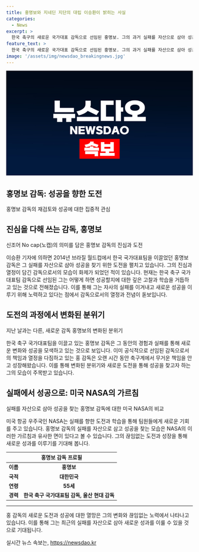 ```yaml
---
title: 홍명보와 지네딘 지단의 대립 이승환이 밝히는 사실
categories:
  - News
excerpt: >
  한국 축구의 새로운 국가대표 감독으로 선임된 홍명보. 그의 과거 실패를 자산으로 삼아 성공을 이루어낼 수 있을까? 홍 감독은 노캡으로 진심을 다해 선수들을 이끌었고, 그의 카리스마와 오라는 미래 세대에도 호감을 얻었다. 하지만 최근에는 그의 변화하는 말투로 실망을 자아내고 있다. 그의 실패는 성공을 위한 기회로 받아들여지며, 이제는 그의 실력으로 성공을 증명할 때다.
feature_text: >
  한국 축구의 새로운 국가대표 감독으로 선임된 홍명보. 그의 과거 실패를 자산으로 삼아 성공을 이루어낼 수 있을까? 홍 감독은 노캡으로 진심을 다해 선수들을 이끌었고, 그의 카리스마와 오라는 미래 세대에도 호감을 얻었다. 하지만 최근에는 그의 변화하는 말투로 실망을 자아내고 있다. 그의 실패는 성공을 위한 기회로 받아들여지며, 이제는 그의 실력으로 성공을 증명할 때다.
image: '/assets/img/newsdao_breakingnews.jpg'
---
```


<p><img src="/assets/img/newsdao_breakingnews.jpg" alt="flaretime 속보" /></p>

<h2>홍명보 감독: 성공을 향한 도전</h2>

<p data-ke-size="size16">홍명보 감독의 재검토와 성공에 대한 집중적 관심</p>

<h2 data-ke-size="size26">진심을 다해 쓰는 감독, 홍명보</h2>

<p data-ke-size="size16">신조어 No cap(노캡)의 의미를 담은 홍명보 감독의 진심과 도전</p>

<p>이승환 기자에 의하면 2014년 브라질 월드컵에서 한국 국가대표팀을 이끌었던 홍명보 감독은 그 실패를 자산으로 삼아 성공을 찾기 위한 도전을 펼치고 있습니다. 그의 진심과 열정이 담긴 감독으로서의 모습이 화제가 되었던 적이 있습니다. 현재는 한국 축구 국가대표팀 감독으로 선임된 그는 어떻게 하면 성공할지에 대한 깊은 고찰과 학습을 거듭하고 있는 것으로 전해졌습니다. 이를 통해 그는 자사의 실패를 이겨내고 새로운 성공을 이루기 위해 노력하고 있다는 점에서 감독으로서의 열정과 전념이 돋보입니다.</p></p>

<h2 data-ke-size="size26">도전의 과정에서 변화된 분위기</h2>

<p data-ke-size="size16">지난 날과는 다른, 새로운 감독 홍명보의 변화된 분위기</p>

<p>한국 축구 국가대표팀을 이끌고 있는 홍명보 감독은 그 동안의 경험과 실패를 통해 새로운 변화와 성공을 모색하고 있는 것으로 보입니다. 이미 공식적으로 선임된 감독으로서의 책임과 열정을 다짐하고 있는 홍 감독은 오랜 시간 동안 축구계에서 무거운 책임을 안고 성장해왔습니다. 이를 통해 변화된 분위기와 새로운 도전을 통해 성공을 찾고자 하는 그의 모습이 주목받고 있습니다.</p></p>

<h2 data-ke-size="size26">실패에서 성공으로: 미국 NASA의 가르침</h2>

<p data-ke-size="size16">실패를 자산으로 삼아 성공을 찾는 홍명보 감독에 대한 미국 NASA의 비교</p>

<p>미국 항공 우주국인 NASA는 실패를 향한 도전과 학습을 통해 팀원들에게 새로운 기회를 주고 있습니다. 홍명보 감독의 실패를 자산으로 삼고 성공을 찾는 모습은 NASA의 이러한 가르침과 유사한 면이 있다고 볼 수 있습니다. 그의 끊임없는 도전과 성장을 통해 새로운 성과를 이루기를 기대해 봅니다.</p></p>

<table>
  <thead>
    <tr>
      <th colspan="2" style="text-align: center;">홍명보 감독 프로필</th>
    </tr>
  </thead>
  <tbody>
    <tr>
      <td style="text-align: center; height: 17px;"><b>이름</b></td>
      <td style="text-align: center; height: 17px;"><b>홍명보</b></td>
    </tr>
    <tr>
      <td style="text-align: center; height: 17px;"><b>국적</b></td>
      <td style="text-align: center; height: 17px;"><b>대한민국</b></td>
    </tr>
    <tr>
      <td style="text-align: center; height: 17px;"><b>연령</b></td>
      <td style="text-align: center; height: 17px;"><b>55세</b></td>
    </tr>
    <tr>
      <td style="text-align: center; height: 17px;"><b>경력</b></td>
      <td style="text-align: center; height: 17px;"><b>한국 축구 국가대표팀 감독, 울산 현대 감독</b></td>
    </tr>
  </tbody>
</table>

<hr>

<p data-ke-size="size16">홍 감독의 새로운 도전과 성공에 대한 열망은 그의 변화와 끊임없는 노력에서 나타나고 있습니다. 이를 통해 그는 최근의 실패를 자산으로 삼아 새로운 성과를 이룰 수 있을 것으로 기대됩니다.</p>
실시간 뉴스 속보는, <a href="https://newsdao.kr" rel="dofollow">https://newsdao.kr</a>


